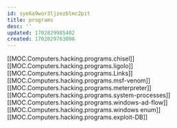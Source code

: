 ```yaml
---
id: sye6a9wor3ljzezblmc2pit
title: programs
desc: ''
updated: 1702829985402
created: 1702829763008
---
```


[[MOC.Computers.hacking.programs.chisel]]
[[MOC.Computers.hacking.programs.ligolo]]
[[MOC.Computers.hacking.programs.Links]]
[[MOC.Computers.hacking.programs.msf-venom]]
[[MOC.Computers.hacking.programs.meterpreter]]
[[MOC.Computers.hacking.programs.system-processes]]
[[MOC.Computers.hacking.programs.windows-ad-flow]]
[[MOC.Computers.hacking.programs.windows enum]]
[[MOC.Computers.hacking.programs.exploit-DB]]
